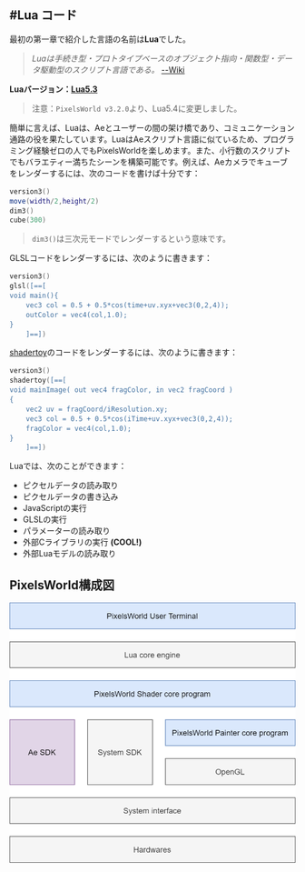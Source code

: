 #Lua コード
---

最初の第一章で紹介した言語の名前は**Lua**でした。

>*Luaは手続き型・プロトタイプベースのオブジェクト指向・関数型・データ駆動型のスクリプト言語である。* [--Wiki](https://ja.wikipedia.org/wiki/Lua)

**Luaバージョン：[Lua5.3](http://milkpot.sakura.ne.jp/lua/lua53_manual_ja.html)**

> 注意：`PixelsWorld v3.2.0`より、Lua5.4に変更しました。


簡単に言えば、Luaは、Aeとユーザーの間の架け橋であり、コミュニケーション通路の役を果たしています。LuaはAeスクリプト言語に似ているため、プログラミング経験ゼロの人でもPixelsWorldを楽しめます。また、小行数のスクリプトでもバラエティー満ちたシーンを構築可能です。例えば、Aeカメラでキューブをレンダーするには、次のコードを書けば十分です：

```lua:DrawCube.lua
version3()
move(width/2,height/2)
dim3()
cube(300)
```

> `dim3()`は三次元モードでレンダーするという意味です。

GLSLコードをレンダーするには、次のように書きます：

```lua:RunGlsl.lua
version3()
glsl([==[
void main(){
    vec3 col = 0.5 + 0.5*cos(time+uv.xyx+vec3(0,2,4));
    outColor = vec4(col,1.0);
}
    ]==])
```

[shadertoy](shadertoy.md)のコードをレンダーするには、次のように書きます：

```lua:RunShadertoy.lua
version3()
shadertoy([==[
void mainImage( out vec4 fragColor, in vec2 fragCoord )
{
    vec2 uv = fragCoord/iResolution.xy;
    vec3 col = 0.5 + 0.5*cos(iTime+uv.xyx+vec3(0,2,4));
    fragColor = vec4(col,1.0);
}
    ]==])
```

Luaでは、次のことができます： 
- ピクセルデータの読み取り
- ピクセルデータの書き込み
- JavaScriptの実行
- GLSLの実行
- パラメーターの読み取り
- 外部Cライブラリの実行 **(COOL!)**
- 外部Luaモデルの読み取り

## PixelsWorld構成図

![PW_Structure](../PW_Structure.png)

